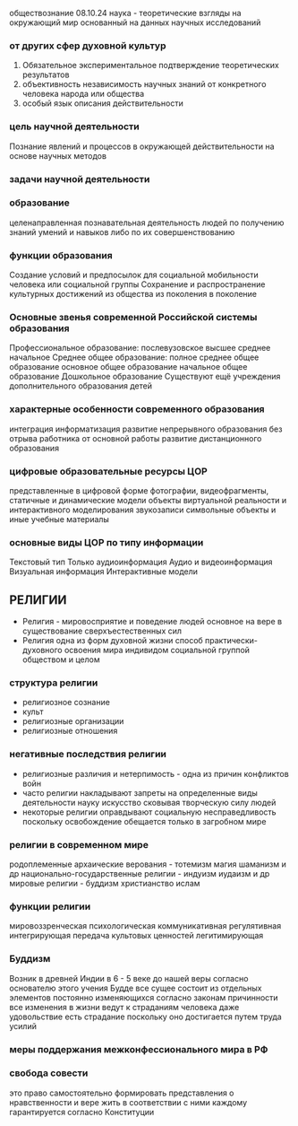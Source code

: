 обществознание 08.10.24
наука - теоретические взгляды на окружающий мир основанный на данных научных исследований 
### от других сфер духовной культур
1. Обязательное экспериментальное подтверждение теоретических результатов
2. объективность независимость научных знаний от конкретного человека народа или общества
3. особый язык описания действительности

### цель научной деятельности 
Познание явлений и процессов в окружающей действительности на основе научных методов
### задачи научной деятельности
### образование 
целенаправленная познавательная деятельность людей по получению знаний умений и навыков либо по их совершенствованию

### функции образования
Создание условий и предпосылок для социальной мобильности человека или социальной группы
Сохранение и распространение культурных достижений из общества из поколения в поколение

### Основные звенья современной Российской системы образования
Профессиональное образование: послевузовское высшее среднее начальное
Среднее общее образование: полное среднее общее образование основное общее образование начальное общее образование
Дошкольное образование
Существуют ещё учреждения дополнительного образования детей
### характерные особенности современного образования
интеграция
информатизация
развитие непрерывного образования без отрыва работника от основной работы
развитие дистанционного образования

### цифровые образовательные ресурсы ЦОР
представленные в цифровой форме фотографии, видеофрагменты, статичные и динамические модели объекты виртуальной реальности и интерактивного моделирования звукозаписи символьные объекты и иные учебные материалы
### основные виды ЦОР по типу информации
Текстовый тип
Только аудиоинформация
Аудио и видеоинформация
Визуальная информация
Интерактивные модели
## РЕЛИГИИ
- Религия - мировосприятие и поведение людей основное на вере в существование сверхъестественных сил
- Религия одна из форм духовной жизни способ практически-духовного освоения мира индивидом социальной группой обществом и целом
### структура религии
- религиозное сознание
- культ
- религиозные организации
- религиозные отношения

### негативные последствия религии
- религиозные различия и нетерпимость - одна из причин конфликтов войн
- часто религии накладывают запреты на определенные виды деятельности науку искусство сковывая творческую силу людей
- некоторые религии оправдывают социальную несправедливость поскольку освобождение обещается только в загробном мире
### религии в современном мире
родоплеменные архаические верования - тотемизм магия шаманизм и др
национально-государственные религии - индуизм иудаизм и др
мировые религии - буддизм христианство ислам
### функции религии
мировоззренческая
психологическая 
коммуникативная 
регулятивная
интегрирующая
передача культовых ценностей
легитимирующая 
### Буддизм
Возник в древней Индии в 6 - 5 веке до нашей веры
согласно основателю этого учения Будде все сущее состоит из отдельных элементов постоянно изменяющихся согласно законам причинности
все изменения в жизни ведут к страданиям человека даже удовольствие есть страдание поскольку оно достигается путем труда усилий 


### меры поддержания межконфессионального мира в РФ

### свобода совести 
это право самостоятельно формировать представления о нравственности и вере жить в соответствии с ними каждому гарантируется согласно Конституции 
